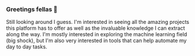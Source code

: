 ### Greetings fellas 👋

<!--
**SkandraniAdem/SkandraniAdem** is a ✨ _special_ ✨ repository because its `README.md` (this file) appears on your GitHub profile.

Here are some ideas to get you started:
-->
Still looking around I guess. I'm interested in seeing all the amazing projects this platform has to offer as well as the invaluable knowledge I can extract along the way.
I'm mostly interested in exploring the machine learning field (big shock), but I'm also very interested in tools that can help automate my day to day tasks.

